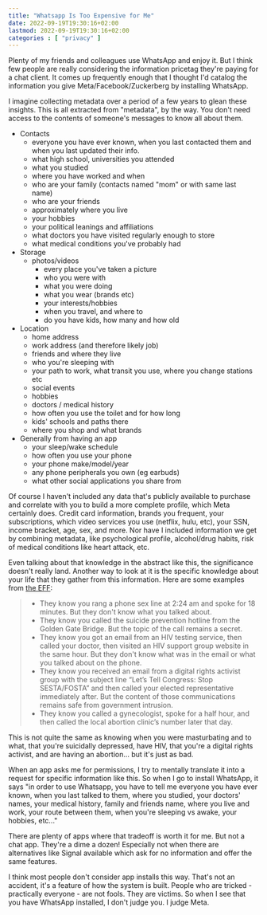 ```yaml
---
title: "Whatsapp Is Too Expensive for Me"
date: 2022-09-19T19:30:16+02:00
lastmod: 2022-09-19T19:30:16+02:00
categories : [ "privacy" ]
---
```

Plenty of my friends and colleagues use WhatsApp and enjoy it. But I think few people are really considering the information pricetag they're paying for a chat client. It comes up frequently enough that I thought I'd catalog the information you give Meta/Facebook/Zuckerberg by installing WhatsApp.  

I imagine collecting metadata over a period of a few years to glean these insights. This is all extracted from "metadata", by the way.  You don't need access to the contents of someone's messages to know all about them. 

* Contacts
  * everyone you have ever known, when you last contacted them and when you last updated their info.
  * what high school, universities you attended
  * what you studied
  * where you have worked and when
  * who are your family (contacts named "mom" or with same last name)
  * who are your friends
  * approximately where you live
  * your hobbies
  * your political leanings and affiliations
  * what doctors you have visited regularly enough to store
  * what medical conditions you've probably had
* Storage
  * photos/videos
    * every place you've taken a picture
    * who you were with
    * what you were doing
    * what you wear (brands etc)
    * your interests/hobbies
    * when you travel, and where to
    * do you have kids, how many and how old
* Location
  * home address
  * work address (and therefore likely job)
  * friends and where they live
  * who you're sleeping with
  * your path to work, what transit you use, where you change stations etc
  * social events
  * hobbies
  * doctors / medical history
  * how often you use the toilet and for how long
  * kids' schools and paths there
  * where you shop and what brands
* Generally from having an app
  * your sleep/wake schedule
  * how often you use your phone
  * your phone make/model/year
  * any phone peripherals you own (eg earbuds)
  * what other social applications you share from

Of course I haven't included any data that's publicly available to purchase and correlate with you to build a more complete profile, which Meta certainly does. Credit card information, brands you frequent, your subscriptions, which video services you use (netflix, hulu, etc), your SSN, income bracket, age, sex, and more. Nor have I included information we get by combining metadata, like psychological profile, alcohol/drug habits, risk of medical conditions like heart attack, etc. 

Even talking about that knowledge in the abstract like this, the significance doesn't really land. Another way to look at it is the specific knowledge about your life that they gather from this information. Here are some examples from [the EFF](https://ssd.eff.org/en/module/why-metadata-matters):

> * They know you rang a phone sex line at 2:24 am and spoke for 18 minutes. But they don't know what you talked about.
> * They know you called the suicide prevention hotline from the Golden Gate Bridge. But the topic of the call remains a secret.
> * They know you got an email from an HIV testing service, then called your doctor, then visited an HIV support group website in the same hour. But they don't know what was in the email or what you talked about on the phone.
> * They know you received an email from a digital rights activist group with the subject line “Let’s Tell Congress: Stop SESTA/FOSTA” and then called your elected representative immediately after. But the content of those communications remains safe from government intrusion.
> * They know you called a gynecologist, spoke for a half hour, and then called the local abortion clinic’s number later that day.

This is not quite the same as knowing when you were masturbating and to what, that you're suicidally depressed, have HIV, that you're a digital rights activist, and are having an abortion... but it's just as bad.

When an app asks me for permissions, I try to mentally translate it into a request for specific information like this. So when I go to install WhatsApp, it says "in order to use Whatsapp, you have to tell me everyone you have ever known, when you last talked to them, where you studied, your doctors' names, your medical history, family and friends name, where you live and work, your route between them, when you're sleeping vs awake, your hobbies, etc..."

There are plenty of apps where that tradeoff is worth it for me. But not a chat app. They're a dime a dozen! Especially not when there are alternatives like Signal available which ask for no information and offer the same features.

I think most people don't consider app installs this way. That's not an accident, it's a feature of how the system is built. People who are tricked - practically everyone - are not fools. They are victims. So when I see that you have WhatsApp installed, I don't judge you. I judge Meta.
